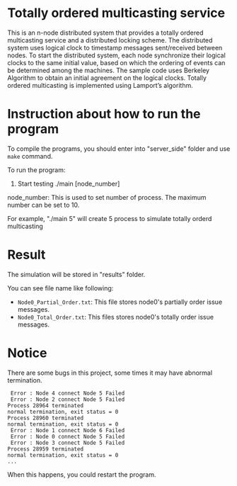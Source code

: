 ﻿# Totally ordered multicasting service
This is an n-node distributed system that provides a totally ordered multicasting service and a distributed locking scheme. The distributed system uses logical clock to timestamp messages sent/received between nodes. To start the distributed system, each node synchronize their logical clocks to the same initial value, based on which the ordering of events can be determined among the machines.
The sample code uses Berkeley Algorithm to obtain an initial agreement on the logical clocks. Totally ordered multicasting is  implemented using Lamport’s algorithm.

# Instruction about how to run the program
To compile the programs, you should enter into "server_side" folder and use `make` command.

To run the program:

1. Start testing
./main [node_number]

node_number: This is used to set number of process. The maximum number can be set to 10.

For example, "./main 5" will create 5 process to simulate totally orderd multicasting

# Result
The simulation will be stored in "results" folder.

You can see file name like following:
- `Node0_Partial_Order.txt`: This file stores node0's partially order issue messages.
- `Node0_Total_Order.txt`: This files stores node0's totally order issue messages.

# Notice
There are some bugs in this project, some times it may have abnormal termination.

```shell
 Error : Node 4 connect Node 5 Failed 
 Error : Node 2 connect Node 5 Failed 
Process 28964 terminated
normal termination, exit status = 0
Process 28960 terminated
normal termination, exit status = 0
 Error : Node 1 connect Node 6 Failed 
 Error : Node 0 connect Node 5 Failed 
 Error : Node 3 connect Node 5 Failed 
Process 28959 terminated
normal termination, exit status = 0
...

```

When this happens, you could restart the program.


